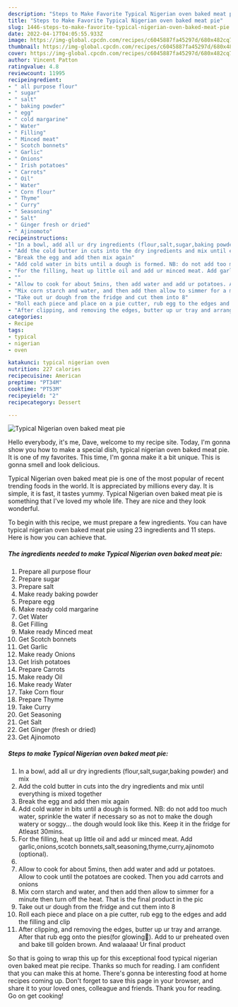 ```yaml
---
description: "Steps to Make Favorite Typical Nigerian oven baked meat pie"
title: "Steps to Make Favorite Typical Nigerian oven baked meat pie"
slug: 1446-steps-to-make-favorite-typical-nigerian-oven-baked-meat-pie
date: 2022-04-17T04:05:55.933Z
image: https://img-global.cpcdn.com/recipes/c6045887fa45297d/680x482cq70/typical-nigerian-oven-baked-meat-pie-recipe-main-photo.jpg
thumbnail: https://img-global.cpcdn.com/recipes/c6045887fa45297d/680x482cq70/typical-nigerian-oven-baked-meat-pie-recipe-main-photo.jpg
cover: https://img-global.cpcdn.com/recipes/c6045887fa45297d/680x482cq70/typical-nigerian-oven-baked-meat-pie-recipe-main-photo.jpg
author: Vincent Patton
ratingvalue: 4.8
reviewcount: 11995
recipeingredient:
- " all purpose flour"
- " sugar"
- " salt"
- " baking powder"
- " egg"
- " cold margarine"
- " Water"
- " Filling"
- " Minced meat"
- " Scotch bonnets"
- " Garlic"
- " Onions"
- " Irish potatoes"
- " Carrots"
- " Oil"
- " Water"
- " Corn flour"
- " Thyme"
- " Curry"
- " Seasoning"
- " Salt"
- " Ginger fresh or dried"
- " Ajinomoto"
recipeinstructions:
- "In a bowl, add all ur dry ingredients (flour,salt,sugar,baking powder) and mix"
- "Add the cold butter in cuts into the dry ingredients and mix until everything is mixed together"
- "Break the egg and add then mix again"
- "Add cold water in bits until a dough is formed. NB: do not add too much water, sprinkle the water if necessary so as not to make the dough watery or soggy... the dough would look like this. Keep it in the fridge for Atleast 30mins."
- "For the filling, heat up little oil and add ur minced meat. Add garlic,onions,scotch bonnets,salt,seasoning,thyme,curry,ajinomoto (optional)."
- ""
- "Allow to cook for about 5mins, then add water and add ur potatoes. Allow to cook until the potatoes are cooked. Then you add carrots and onions"
- "Mix corn starch and water, and then add then allow to simmer for a minute then turn off the heat. That is the final product in the pic"
- "Take out ur dough from the fridge and cut them into 8"
- "Roll each piece and place on a pie cutter, rub egg to the edges and add the filling and clip"
- "After clipping, and removing the edges, butter up ur tray and arrange. After that rub egg onto the pies(for glowing🤣). Add to ur preheated oven and bake till golden brown. And walaaaa! Ur final product"
categories:
- Recipe
tags:
- typical
- nigerian
- oven

katakunci: typical nigerian oven 
nutrition: 227 calories
recipecuisine: American
preptime: "PT34M"
cooktime: "PT53M"
recipeyield: "2"
recipecategory: Dessert

---
```



![Typical Nigerian oven baked meat pie](https://img-global.cpcdn.com/recipes/c6045887fa45297d/680x482cq70/typical-nigerian-oven-baked-meat-pie-recipe-main-photo.jpg)

Hello everybody, it's me, Dave, welcome to my recipe site. Today, I'm gonna show you how to make a special dish, typical nigerian oven baked meat pie. It is one of my favorites. This time, I'm gonna make it a bit unique. This is gonna smell and look delicious.



Typical Nigerian oven baked meat pie is one of the most popular of recent trending foods in the world. It is appreciated by millions every day. It is simple, it is fast, it tastes yummy. Typical Nigerian oven baked meat pie is something that I've loved my whole life. They are nice and they look wonderful.


To begin with this recipe, we must prepare a few ingredients. You can have typical nigerian oven baked meat pie using 23 ingredients and 11 steps. Here is how you can achieve that.

<!--inarticleads1-->

##### The ingredients needed to make Typical Nigerian oven baked meat pie:

1. Prepare  all purpose flour
1. Prepare  sugar
1. Prepare  salt
1. Make ready  baking powder
1. Prepare  egg
1. Make ready  cold margarine
1. Get  Water
1. Get  Filling
1. Make ready  Minced meat
1. Get  Scotch bonnets
1. Get  Garlic
1. Make ready  Onions
1. Get  Irish potatoes
1. Prepare  Carrots
1. Make ready  Oil
1. Make ready  Water
1. Take  Corn flour
1. Prepare  Thyme
1. Take  Curry
1. Get  Seasoning
1. Get  Salt
1. Get  Ginger (fresh or dried)
1. Get  Ajinomoto




<!--inarticleads2-->

##### Steps to make Typical Nigerian oven baked meat pie:

1. In a bowl, add all ur dry ingredients (flour,salt,sugar,baking powder) and mix
1. Add the cold butter in cuts into the dry ingredients and mix until everything is mixed together
1. Break the egg and add then mix again
1. Add cold water in bits until a dough is formed. NB: do not add too much water, sprinkle the water if necessary so as not to make the dough watery or soggy... the dough would look like this. Keep it in the fridge for Atleast 30mins.
1. For the filling, heat up little oil and add ur minced meat. Add garlic,onions,scotch bonnets,salt,seasoning,thyme,curry,ajinomoto (optional).
1. 
1. Allow to cook for about 5mins, then add water and add ur potatoes. Allow to cook until the potatoes are cooked. Then you add carrots and onions
1. Mix corn starch and water, and then add then allow to simmer for a minute then turn off the heat. That is the final product in the pic
1. Take out ur dough from the fridge and cut them into 8
1. Roll each piece and place on a pie cutter, rub egg to the edges and add the filling and clip
1. After clipping, and removing the edges, butter up ur tray and arrange. After that rub egg onto the pies(for glowing🤣). Add to ur preheated oven and bake till golden brown. And walaaaa! Ur final product




So that is going to wrap this up for this exceptional food typical nigerian oven baked meat pie recipe. Thanks so much for reading. I am confident that you can make this at home. There's gonna be interesting food at home recipes coming up. Don't forget to save this page in your browser, and share it to your loved ones, colleague and friends. Thank you for reading. Go on get cooking!
